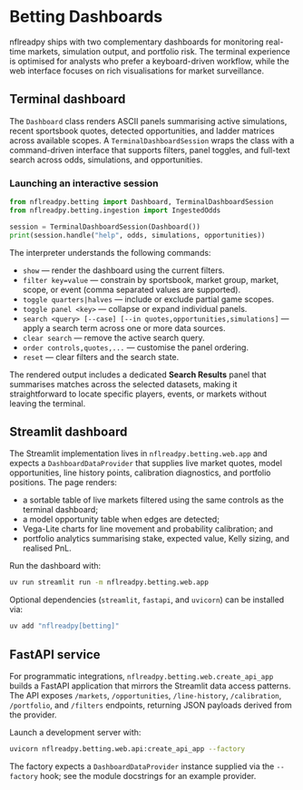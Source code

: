 # Betting Dashboards

nflreadpy ships with two complementary dashboards for monitoring real-time
markets, simulation output, and portfolio risk.  The terminal experience is
optimised for analysts who prefer a keyboard-driven workflow, while the web
interface focuses on rich visualisations for market surveillance.

## Terminal dashboard

The `Dashboard` class renders ASCII panels summarising active simulations,
recent sportsbook quotes, detected opportunities, and ladder matrices across
available scopes.  A `TerminalDashboardSession` wraps the class with a
command-driven interface that supports filters, panel toggles, and
full-text search across odds, simulations, and opportunities.

### Launching an interactive session

```python
from nflreadpy.betting import Dashboard, TerminalDashboardSession
from nflreadpy.betting.ingestion import IngestedOdds

session = TerminalDashboardSession(Dashboard())
print(session.handle("help", odds, simulations, opportunities))
```

The interpreter understands the following commands:

- `show` — render the dashboard using the current filters.
- `filter key=value` — constrain by sportsbook, market group, market, scope,
  or event (comma separated values are supported).
- `toggle quarters|halves` — include or exclude partial game scopes.
- `toggle panel <key>` — collapse or expand individual panels.
- `search <query> [--case] [--in quotes,opportunities,simulations]` — apply a
  search term across one or more data sources.
- `clear search` — remove the active search query.
- `order controls,quotes,...` — customise the panel ordering.
- `reset` — clear filters and the search state.

The rendered output includes a dedicated **Search Results** panel that
summarises matches across the selected datasets, making it straightforward to
locate specific players, events, or markets without leaving the terminal.

## Streamlit dashboard

The Streamlit implementation lives in `nflreadpy.betting.web.app` and expects a
`DashboardDataProvider` that supplies live market quotes, model opportunities,
line history points, calibration diagnostics, and portfolio positions.  The
page renders:

- a sortable table of live markets filtered using the same controls as the
  terminal dashboard;
- a model opportunity table when edges are detected;
- Vega-Lite charts for line movement and probability calibration; and
- portfolio analytics summarising stake, expected value, Kelly sizing, and
  realised PnL.

Run the dashboard with:

```bash
uv run streamlit run -m nflreadpy.betting.web.app
```

Optional dependencies (`streamlit`, `fastapi`, and `uvicorn`) can be installed
via:

```bash
uv add "nflreadpy[betting]"
```

## FastAPI service

For programmatic integrations, `nflreadpy.betting.web.create_api_app` builds a
FastAPI application that mirrors the Streamlit data access patterns.  The API
exposes `/markets`, `/opportunities`, `/line-history`, `/calibration`,
`/portfolio`, and `/filters` endpoints, returning JSON payloads derived from the
provider.

Launch a development server with:

```bash
uvicorn nflreadpy.betting.web.api:create_api_app --factory
```

The factory expects a `DashboardDataProvider` instance supplied via the
`--factory` hook; see the module docstrings for an example provider.

